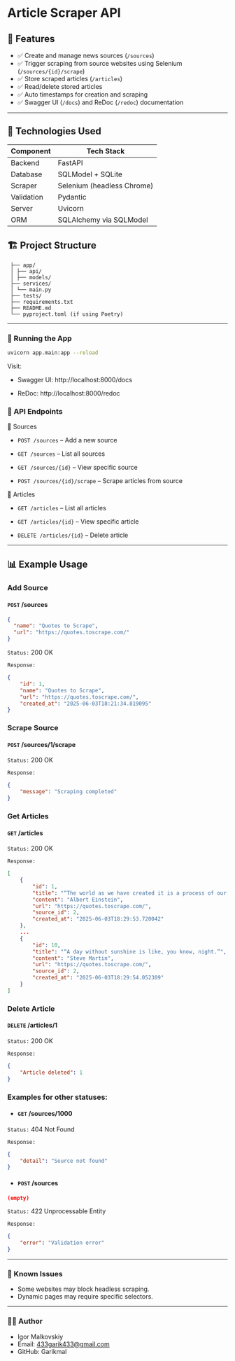 # Article Scraper API

## 📌 Features

- ✅ Create and manage news sources (`/sources`)
- ✅ Trigger scraping from source websites using Selenium (`/sources/{id}/scrape`)
- ✅ Store scraped articles (`/articles`)
- ✅ Read/delete stored articles
- ✅ Auto timestamps for creation and scraping
- ✅ Swagger UI (`/docs`) and ReDoc (`/redoc`) documentation

---

## 🚀 Technologies Used

| Component   | Tech Stack                |
|-------------|---------------------------|
| Backend     | FastAPI                   |
| Database    | SQLModel + SQLite         |
| Scraper     | Selenium (headless Chrome)|
| Validation  | Pydantic                  |
| Server      | Uvicorn                   |
| ORM         | SQLAlchemy via SQLModel   |

## 🏗️ Project Structure

```
 ├── app/
 │ ├── api/
 │ ├── models/
 ├── services/
 │ └── main.py
 ├── tests/
 ├── requirements.txt
 ├── README.md
 └── pyproject.toml (if using Poetry)
```

---


### 🧪 Running the App

```bash
uvicorn app.main:app --reload
```

Visit:

- Swagger UI: http://localhost:8000/docs

- ReDoc: http://localhost:8000/redoc

### 📡 API Endpoints

📁 Sources

- `POST /sources` – Add a new source

- `GET /sources` – List all sources

- `GET /sources/{id}` – View specific source

- `POST /sources/{id}/scrape` – Scrape articles from source

📰 Articles

- `GET /articles` – List all articles

- `GET /articles/{id}` – View specific article

- `DELETE /articles/{id}` – Delete article

---

## 📊 Example Usage

### Add Source

#### `POST` /sources

``` json
{
  "name": "Quotes to Scrape",
  "url": "https://quotes.toscrape.com/"
}
```

`Status:` 200 OK

`Response:`
``` json
{
    "id": 1,
    "name": "Quotes to Scrape",
    "url": "https://quotes.toscrape.com/",
    "created_at": "2025-06-03T18:21:34.819095"
}
```

### Scrape Source

#### `POST` /sources/1/scrape

`Status:` 200 OK

`Response:`
``` json
{
    "message": "Scraping completed"
}
```
### Get Articles

#### `GET` /articles

`Status:` 200 OK

`Response:`
``` json
[
    {
        "id": 1,
        "title": "“The world as we have created it is a process of our thinking. It cannot be changed without changing our thinking.”",
        "content": "Albert Einstein",
        "url": "https://quotes.toscrape.com/",
        "source_id": 2,
        "created_at": "2025-06-03T18:29:53.720042"
    },
    ...
    {
        "id": 10,
        "title": "“A day without sunshine is like, you know, night.”",
        "content": "Steve Martin",
        "url": "https://quotes.toscrape.com/",
        "source_id": 2,
        "created_at": "2025-06-03T18:29:54.052309"
    }
]
```

### Delete Article

#### `DELETE` /articles/1

`Status:` 200 OK

`Response:`
``` json
{
    "Article deleted": 1
}
```

### Examples for other statuses:

- #### `GET` /sources/1000

`Status:` 404 Not Found

`Response:`
``` json
{
    "detail": "Source not found"
}
```

- #### `POST` /sources

``` json
(empty)
```

`Status:` 422 Unprocessable Entity

`Response:`
``` json
{
    "error": "Validation error"
}
```

---

### 🐞 Known Issues

- Some websites may block headless scraping.
- Dynamic pages may require specific selectors.

---

### 👨‍💻 Author

- Igor Malkovskiy
- Email: 433garik433@gmail.com
- GitHub: Garikmal
